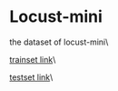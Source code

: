 # Locust-mini
the dataset of locust-mini\

[trainset link]([https://drive.google.com/drive/folders/1BZhtkamES_FOOdModA9rZ0EsZMw8pYQv?usp=sharing](https://drive.google.com/drive/folders/1MCLtYOzBNVjeUM2jjHdpBwfU4kj_ywei?usp=drive_link))\

[testset link]([https://drive.google.com/drive/folders/1fXcCqF5DA3gQriVFXSrbKPiKOG36slCH?usp=sharing](https://drive.google.com/drive/folders/1RIyv1FAsqrmwSr61D4vVTCb7sdoJQra9?usp=drive_link)https://drive.google.com/drive/folders/1RIyv1FAsqrmwSr61D4vVTCb7sdoJQra9?usp=drive_link)\


